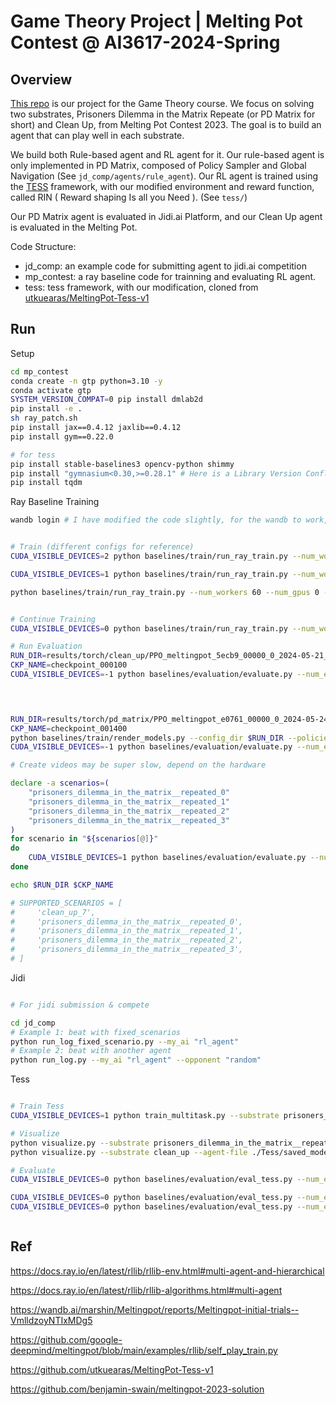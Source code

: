 # Game Theory Project | Melting Pot Contest @ AI3617-2024-Spring

## Overview

[This repo](https://github.com/Shi-Soul/gtproj) is our project for the Game Theory course. We focus on solving two substrates, Prisoners Dilemma in the Matrix Repeate (or PD Matrix for short) and Clean Up, from Melting Pot Contest 2023. The goal is to build an agent that can play well in each substrate.

We build both Rule-based agent and RL agent for it. Our rule-based agent is only implemented in PD Matrix, composed of Policy Sampler and Global Navigation (See `jd_comp/agents/rule_agent`). Our RL agent is trained using the [TESS](https://github.com/utkuearas/MeltingPot-Tess-v1) framework, with our modified environment and reward function, called RIN ( Reward shaping Is all you Need ). (See `tess/`)

Our PD Matrix agent is evaluated in Jidi.ai Platform, and our Clean Up agent is evaluated in the Melting Pot. 


Code Structure:
- jd_comp: an example code for submitting agent to jidi.ai competition
- mp_contest: a ray baseline code for trainning and evaluating RL agent.
- tess: tess framework, with our modification, cloned from [utkuearas/MeltingPot-Tess-v1](https://github.com/utkuearas/MeltingPot-Tess-v1)

## Run
Setup
```bash
cd mp_contest
conda create -n gtp python=3.10 -y
conda activate gtp
SYSTEM_VERSION_COMPAT=0 pip install dmlab2d
pip install -e .
sh ray_patch.sh
pip install jax==0.4.12 jaxlib==0.4.12
pip install gym==0.22.0

# for tess
pip install stable-baselines3 opencv-python shimmy 
pip install "gymnasium<0.30,>=0.28.1" # Here is a Library Version Conflict, We are running on the tip of the knife
pip install tqdm
```

Ray Baseline Training
```bash 
wandb login # I have modified the code slightly, for the wandb to work, you need to login first


# Train (different configs for reference) 
CUDA_VISIBLE_DEVICES=2 python baselines/train/run_ray_train.py --num_workers 6 --num_gpus 1 --wandb 1 --exp pd_matrix

CUDA_VISIBLE_DEVICES=1 python baselines/train/run_ray_train.py --num_workers 8 --num_gpus 1 --wandb 1 --exp pd_matrix --network large

python baselines/train/run_ray_train.py --num_workers 60 --num_gpus 0 --wandb 1 --exp pd_matrix


# Continue Training
CUDA_VISIBLE_DEVICES=0 python baselines/train/run_ray_train.py --num_workers 20 --num_gpus 1 --wandb 1 --exp pd_matrix --continue_training results/torch/pd_matrix/PPO_meltingpot_397b4_00000_0_2024-05-21_13-58-39/checkpoint_007270

# Run Evaluation
RUN_DIR=results/torch/clean_up/PPO_meltingpot_5ecb9_00000_0_2024-05-21_14-28-20
CKP_NAME=checkpoint_000100
CUDA_VISIBLE_DEVICES=-1 python baselines/evaluation/evaluate.py --num_episodes 5 --config_dir $RUN_DIR --policies_dir $RUN_DIR/$CKP_NAME/policies --eval_on_scenario True --scenario clean_up_7 #--create_videos True --video_dir $RUN_DIR/videos

    


RUN_DIR=results/torch/pd_matrix/PPO_meltingpot_e0761_00000_0_2024-05-24_13-10-03/
CKP_NAME=checkpoint_001400
python baselines/train/render_models.py --config_dir $RUN_DIR --policies_dir $RUN_DIR/$CKP_NAME/policies --horizon 500
CUDA_VISIBLE_DEVICES=-1 python baselines/evaluation/evaluate.py --num_episodes 5 --config_dir $RUN_DIR --policies_dir $RUN_DIR/$CKP_NAME/policies  #--create_videos True --video_dir $RUN_DIR/videos

# Create videos may be super slow, depend on the hardware

declare -a scenarios=(
    "prisoners_dilemma_in_the_matrix__repeated_0"
    "prisoners_dilemma_in_the_matrix__repeated_1"
    "prisoners_dilemma_in_the_matrix__repeated_2"
    "prisoners_dilemma_in_the_matrix__repeated_3"
)
for scenario in "${scenarios[@]}"
do
    CUDA_VISIBLE_DEVICES=1 python baselines/evaluation/evaluate.py --num_episodes 5 --config_dir $RUN_DIR --policies_dir $RUN_DIR/$CKP_NAME/policies --eval_on_scenario True --scenario $scenario --param_sharing
done

echo $RUN_DIR $CKP_NAME

# SUPPORTED_SCENARIOS = [
#     'clean_up_7',
#     'prisoners_dilemma_in_the_matrix__repeated_0',
#     'prisoners_dilemma_in_the_matrix__repeated_1',
#     'prisoners_dilemma_in_the_matrix__repeated_2',
#     'prisoners_dilemma_in_the_matrix__repeated_3',
# ]
```

Jidi
```bash

# For jidi submission & compete

cd jd_comp
# Example 1: beat with fixed_scenarios
python run_log_fixed_scenario.py --my_ai "rl_agent"
# Example 2: beat with another agent
python run_log.py --my_ai "rl_agent" --opponent "random"


```


Tess
```bash

# Train Tess
CUDA_VISIBLE_DEVICES=1 python train_multitask.py --substrate prisoners_dilemma_in_the_matrix__repeated

# Visualize
python visualize.py --substrate prisoners_dilemma_in_the_matrix__repeated
python visualize.py --substrate clean_up --agent-file ./Tess/saved_models/clean_up/cu_base.pt

# Evaluate
CUDA_VISIBLE_DEVICES=0 python baselines/evaluation/eval_tess.py --num_episodes 5 --policies_dir /home/wjxie/wjxie/env/gtproj/tess/Tess/saved_models/prisoners_dilemma_in_the_matrix__repeated/pd_betray_29024311.pt

CUDA_VISIBLE_DEVICES=0 python baselines/evaluation/eval_tess.py --num_episodes 2 --eval_on_scenario True --scenario clean_up_7 --policies_dir /home/wjxie/wjxie/env/gtproj/tess/Tess/saved_models/clean_up/cu_base.pt
CUDA_VISIBLE_DEVICES=0 python baselines/evaluation/eval_tess.py --num_episodes 2 --eval_on_scenario True --scenario clean_up --policies_dir /home/wjxie/wjxie/env/gtproj/tess/Tess/saved_models/clean_up/cu_base.pt >> cu_result/cu_base_cu.log



```


## Ref


https://docs.ray.io/en/latest/rllib/rllib-env.html#multi-agent-and-hierarchical

https://docs.ray.io/en/latest/rllib/rllib-algorithms.html#multi-agent

https://wandb.ai/marshin/Meltingpot/reports/Meltingpot-initial-trials--VmlldzoyNTIxMDg5

https://github.com/google-deepmind/meltingpot/blob/main/examples/rllib/self_play_train.py

https://github.com/utkuearas/MeltingPot-Tess-v1

https://github.com/benjamin-swain/meltingpot-2023-solution
